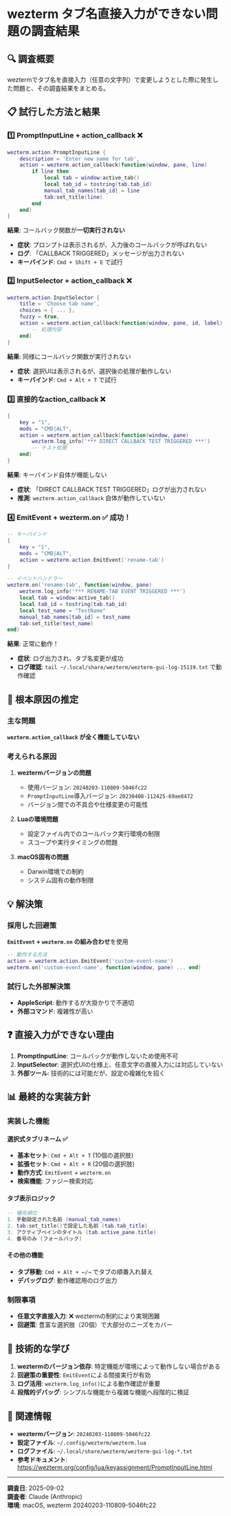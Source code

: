 # wezterm タブ名直接入力ができない問題の調査結果

## 🔍 調査概要

weztermでタブ名を直接入力（任意の文字列）で変更しようとした際に発生した問題と、その調査結果をまとめる。

## 📋 試行した方法と結果

### 1️⃣ PromptInputLine + action_callback ❌

```lua
wezterm.action.PromptInputLine {
    description = 'Enter new name for tab',
    action = wezterm.action_callback(function(window, pane, line)
        if line then
            local tab = window:active_tab()
            local tab_id = tostring(tab.tab_id)
            manual_tab_names[tab_id] = line
            tab:set_title(line)
        end
    end)
}
```

**結果**: コールバック関数が**一切実行されない**
- **症状**: プロンプトは表示されるが、入力後のコールバックが呼ばれない
- **ログ**: 「CALLBACK TRIGGERED」メッセージが出力されない
- **キーバインド**: `Cmd + Shift + E` で試行

### 2️⃣ InputSelector + action_callback ❌

```lua  
wezterm.action.InputSelector {
    title = 'Choose tab name',
    choices = { ... },
    fuzzy = true,
    action = wezterm.action_callback(function(window, pane, id, label)
        -- 処理内容
    end)
}
```

**結果**: 同様にコールバック関数が実行されない
- **症状**: 選択UIは表示されるが、選択後の処理が動作しない
- **キーバインド**: `Cmd + Alt + T` で試行

### 3️⃣ 直接的なaction_callback ❌

```lua
{
    key = "1", 
    mods = "CMD|ALT",
    action = wezterm.action_callback(function(window, pane)
        wezterm.log_info('*** DIRECT CALLBACK TEST TRIGGERED ***')
        -- テスト処理
    end)
}
```

**結果**: キーバインド自体が機能しない
- **症状**: 「DIRECT CALLBACK TEST TRIGGERED」ログが出力されない
- **推測**: `wezterm.action_callback` 自体が動作していない

### 4️⃣ EmitEvent + wezterm.on ✅ **成功！**

```lua
-- キーバインド
{
    key = "1",
    mods = "CMD|ALT", 
    action = wezterm.action.EmitEvent('rename-tab')
}

-- イベントハンドラー
wezterm.on('rename-tab', function(window, pane)
    wezterm.log_info('*** RENAME-TAB EVENT TRIGGERED ***')
    local tab = window:active_tab()
    local tab_id = tostring(tab.tab_id)
    local test_name = "TestName"
    manual_tab_names[tab_id] = test_name
    tab:set_title(test_name)
end)
```

**結果**: 正常に動作！
- **症状**: ログ出力され、タブ名変更が成功
- **ログ確認**: `tail ~/.local/share/wezterm/wezterm-gui-log-15119.txt` で動作確認

## 🎯 根本原因の推定

### 主な問題
**`wezterm.action_callback` が全く機能していない**

### 考えられる原因

1. **weztermバージョンの問題**
   - 使用バージョン: `20240203-110809-5046fc22`
   - `PromptInputLine`導入バージョン: `20230408-112425-69ae8472`
   - バージョン間での不具合や仕様変更の可能性

2. **Luaの環境問題**
   - 設定ファイル内でのコールバック実行環境の制限
   - スコープや実行タイミングの問題

3. **macOS固有の問題**
   - Darwin環境での制約
   - システム固有の動作制限

## 💡 解決策

### 採用した回避策
**`EmitEvent` + `wezterm.on` の組み合わせ**を使用

```lua
-- 動作する方法
action = wezterm.action.EmitEvent('custom-event-name')
wezterm.on('custom-event-name', function(window, pane) ... end)
```

### 試行した外部解決策
- **AppleScript**: 動作するが大掛かりで不適切
- **外部コマンド**: 複雑性が高い

## ❓ 直接入力ができない理由

1. **PromptInputLine**: コールバックが動作しないため使用不可
2. **InputSelector**: 選択式UIの仕様上、任意文字の直接入力には対応していない
3. **外部ツール**: 技術的には可能だが、設定の複雑化を招く

## 📊 最終的な実装方針

### 実装した機能

#### 選択式タブリネーム ✅
- **基本セット**: `Cmd + Alt + T` (10個の選択肢)
- **拡張セット**: `Cmd + Alt + R` (20個の選択肢)
- **動作方式**: `EmitEvent` + `wezterm.on`
- **検索機能**: ファジー検索対応

#### タブ表示ロジック
```lua
-- 優先順位
1. 手動設定された名前 (manual_tab_names)
2. tab:set_title()で設定した名前 (tab.tab_title)
3. アクティブペインのタイトル (tab.active_pane.title)
4. 番号のみ (フォールバック)
```

#### その他の機能
- **タブ移動**: `Cmd + Alt + ←/→` でタブの順番入れ替え
- **デバッグログ**: 動作確認用のログ出力

### 制限事項
- **任意文字直接入力**: ❌ weztermの制約により実現困難
- **回避策**: 豊富な選択肢（20個）で大部分のニーズをカバー

## 📝 技術的な学び

1. **weztermのバージョン依存**: 特定機能が環境によって動作しない場合がある
2. **回避策の重要性**: `EmitEvent`による間接実行が有効
3. **ログ活用**: `wezterm.log_info()`による動作確認が重要
4. **段階的デバッグ**: シンプルな機能から複雑な機能へ段階的に検証

## 🔗 関連情報

- **weztermバージョン**: `20240203-110809-5046fc22`
- **設定ファイル**: `~/.config/wezterm/wezterm.lua`
- **ログファイル**: `~/.local/share/wezterm/wezterm-gui-log-*.txt`
- **参考ドキュメント**: https://wezterm.org/config/lua/keyassignment/PromptInputLine.html

---

**調査日**: 2025-09-02  
**調査者**: Claude (Anthropic)  
**環境**: macOS, wezterm 20240203-110809-5046fc22